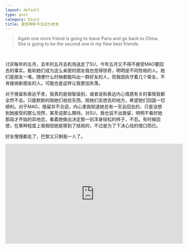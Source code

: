 ```yaml
---
layout: default
type: post
category: Diary
title: 是否明年今日还为老友 
---
```


>Again one more friend is going to leave Paris and go back to China. She is going to be the second one in my fiew best friends
<br>


讨厌每年的五月，去年的五月去机场送走了SU，今年五月又不得不接受MAO要回去的事实。能和她们成为这么亲密的朋友我也觉得惊奇，明明是不同性格的人。她们是朋友一堆，随便什么时候都能叫出一群好友的人，而我固执守着几个挚友，不肯接纳新朋友的人。可能也是这样让我更加失落。  

对于挽留和表达不舍，我真的是弱智级别，或者说和表达内心情感有关的事情我都全然不会。只能默默的陪她们收拾东西，陪她们去想去的地方，希望她们回国一切顺利。对于MAO，挽留并不合适，内心里我知道她总有一天会回去的，只是没想到她接受的那么坦然，甚至说那么期待。对SU，我也说不出挽留，明明不看好她那段才开始的异地恋，看着她做出决定那一刻浑身轻松的样子，不忍。有时候回想，在某种程度上我相信她是猜到了结局的，不过是为了下决心找的借口而已。 

好友慢慢都走了，巴黎又只剩我一人了。


<iframe width="560" height="315" src="https://www.youtube.com/embed/P7ww9Lgk16I" frameborder="0" allowfullscreen></iframe>

